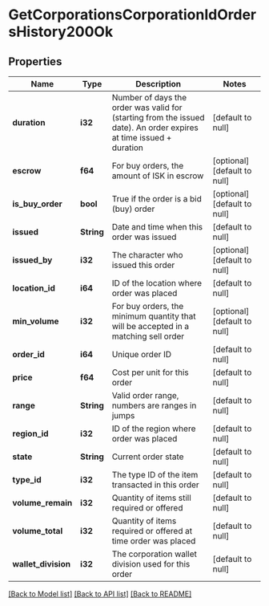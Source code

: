 # GetCorporationsCorporationIdOrdersHistory200Ok

## Properties
Name | Type | Description | Notes
------------ | ------------- | ------------- | -------------
**duration** | **i32** | Number of days the order was valid for (starting from the issued date). An order expires at time issued + duration | [default to null]
**escrow** | **f64** | For buy orders, the amount of ISK in escrow | [optional] [default to null]
**is_buy_order** | **bool** | True if the order is a bid (buy) order | [optional] [default to null]
**issued** | **String** | Date and time when this order was issued | [default to null]
**issued_by** | **i32** | The character who issued this order | [optional] [default to null]
**location_id** | **i64** | ID of the location where order was placed | [default to null]
**min_volume** | **i32** | For buy orders, the minimum quantity that will be accepted in a matching sell order | [optional] [default to null]
**order_id** | **i64** | Unique order ID | [default to null]
**price** | **f64** | Cost per unit for this order | [default to null]
**range** | **String** | Valid order range, numbers are ranges in jumps | [default to null]
**region_id** | **i32** | ID of the region where order was placed | [default to null]
**state** | **String** | Current order state | [default to null]
**type_id** | **i32** | The type ID of the item transacted in this order | [default to null]
**volume_remain** | **i32** | Quantity of items still required or offered | [default to null]
**volume_total** | **i32** | Quantity of items required or offered at time order was placed | [default to null]
**wallet_division** | **i32** | The corporation wallet division used for this order | [default to null]

[[Back to Model list]](../README.md#documentation-for-models) [[Back to API list]](../README.md#documentation-for-api-endpoints) [[Back to README]](../README.md)


